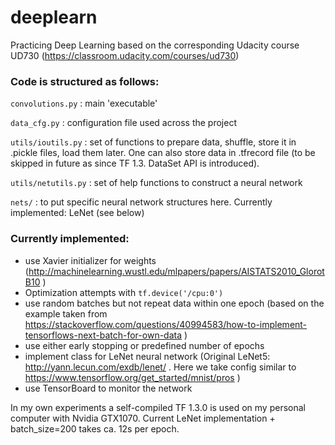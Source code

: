# deeplearn
Practicing Deep Learning based on the corresponding Udacity course UD730 (https://classroom.udacity.com/courses/ud730)

### Code is structured as follows:

`convolutions.py` : main 'executable'

`data_cfg.py` : configuration file used across the project

`utils/ioutils.py` : set of functions to prepare data, shuffle, store it in .pickle files, load them later. One can also store data in .tfrecord file (to be skipped in future as since TF 1.3. DataSet API is introduced).

`utils/netutils.py` : set of help functions to construct a neural network

`nets/` : to put specific neural network structures here. Currently implemented: LeNet (see below)

### Currently implemented:
* use Xavier initializer for weights (http://machinelearning.wustl.edu/mlpapers/papers/AISTATS2010_GlorotB10 )
* Optimization attempts with `tf.device('/cpu:0')` 
* use random batches but not repeat data within one epoch (based on the example taken from https://stackoverflow.com/questions/40994583/how-to-implement-tensorflows-next-batch-for-own-data )
* use either early stopping or predefined number of epochs
* implement class for LeNet neural network (Original LeNet5: http://yann.lecun.com/exdb/lenet/ . Here we take config similar to https://www.tensorflow.org/get_started/mnist/pros )
* use TensorBoard to monitor the network

In my own experiments a self-compiled TF 1.3.0 is used on my personal computer with Nvidia GTX1070.
Current LeNet implementation + batch_size=200 takes ca. 12s per epoch.


